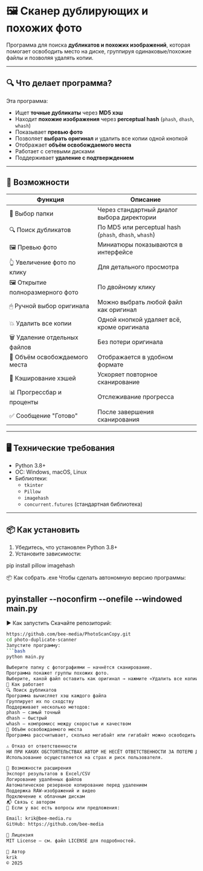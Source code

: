 # 🖼️ Сканер дублирующих и похожих фото

Программа для поиска **дубликатов и похожих изображений**, которая помогает освободить место на диске, группируя одинаковые/похожие файлы и позволяя удалять копии.

---

## 🔍 Что делает программа?

Эта программа:

- Ищет **точные дубликаты** через **MD5 хэш**
- Находит **похожие изображения** через **perceptual hash** (`phash`, `dhash`, `whash`)
- Показывает **превью фото**
- Позволяет **выбрать оригинал** и удалить все копии одной кнопкой
- Отображает **объём освобождаемого места**
- Работает с сетевыми дисками
- Поддерживает **удаление с подтверждением**

---

## 🧰 Возможности

| Функция | Описание |
|--------|----------|
| 📁 Выбор папки | Через стандартный диалог выбора директории |
| 🔍 Поиск дубликатов | По MD5 или perceptual hash (`phash`, `dhash`, `whash`) |
| 🖼 Превью фото | Миниатюры показываются в интерфейсе |
| 👆 Увеличение фото по клику | Для детального просмотра |
| 🖼 Открытие полноразмерного фото | По двойному клику |
| 🖱 Ручной выбор оригинала | Можно выбрать любой файл как оригинал |
| 💥 Удалить все копии | Одной кнопкой удаляет всё, кроме оригинала |
| 🗑 Удаление отдельных файлов | Без потери оригинала |
| 📏 Объём освобождаемого места | Отображается в удобном формате |
| 💾 Кэширование хэшей | Ускоряет повторное сканирование |
| 📊 Прогрессбар и проценты | Отслеживание прогресса |
| ✅ Сообщение "Готово" | После завершения сканирования |

---

## 🖥 Технические требования

- Python 3.8+
- ОС: Windows, macOS, Linux
- Библиотеки:
  - `tkinter`
  - `Pillow`
  - `imagehash`
  - `concurrent.futures` (стандартная библиотека)

---

## 📦 Как установить

1. Убедитесь, что установлен Python 3.8+  
2. Установите зависимости:


pip install pillow imagehash

📦 Как собрать .exe
Чтобы сделать автономную версию программы:

pyinstaller --noconfirm --onefile --windowed main.py
---
▶️ Как запустить
Скачайте репозиторий:
```bash
https://github.com/bee-media/PhotoScanCopy.git
cd photo-duplicate-scanner
Запустите программу:
```bash
python main.py

Выберите папку с фотографиями — начнётся сканирование.
Программа покажет группы похожих фото.
Выберите, какой файл оставить как оригинал → нажмите «Удалить все копии».
🧩 Как работает
🔍 Поиск дубликатов
Программа вычисляет хэш каждого файла
Группирует их по сходству
Поддерживает несколько методов:
phash – самый точный
dhash – быстрый
whash – компромисс между скоростью и качеством
📏 Объём освобождаемого места
Программа рассчитывает, сколько мегабайт или гигабайт можно освободить при удалении дубликатов

⚠️ Отказ от ответственности
НИ ПРИ КАКИХ ОБСТОЯТЕЛЬСТВАХ АВТОР НЕ НЕСЁТ ОТВЕТСТВЕННОСТИ ЗА ПОТЕРЮ ДАННЫХ ИЛИ УЩЕРБ, ВЫЗВАННЫЙ ИСПОЛЬЗОВАНИЕМ ЭТОЙ ПРОГРАММЫ.
Использование осуществляется на страх и риск пользователя.

🧰 Возможности расширения
Экспорт результатов в Excel/CSV
Логирование удалённых файлов
Автоматическое резервное копирование перед удалением
Поддержка RAW-изображений и видео
Подключение к облачным дискам
📬 Связь с автором
📌 Если у вас есть вопросы или предложения:

Email: krik@bee-media.ru
GitHub: https://github.com/bee-media

📄 Лицензия
MIT License — см. файл LICENSE для подробностей.

🙌 Автор
krik
© 2025
